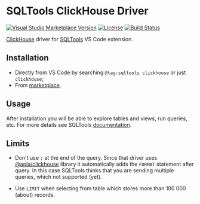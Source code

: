 # SQLTools ClickHouse Driver

[![Visual Studio Marketplace Version](https://img.shields.io/visual-studio-marketplace/v/ultram4rine.sqltools-clickhouse-driver?style=flat-square)](https://marketplace.visualstudio.com/items/ultram4rine.sqltools-clickhouse-driver/changelog) [![License](https://img.shields.io/github/license/ultram4rine/sqltools-clickhouse-driver?style=flat-square)](https://github.com/ultram4rine/sqltools-clickhouse-driver/blob/master/LICENSE) [![Build Status](https://img.shields.io/travis/ultram4rine/sqltools-clickhouse-driver?style=flat-square)](https://travis-ci.com/ultram4rine/sqltools-clickhouse-driver)

[ClickHouse](https://clickhouse.tech/) driver for [SQLTools](https://vscode-sqltools.mteixeira.dev/) VS Code extension.

## Installation

- Directly from VS Code by searching `@tag:sqltools clickhouse` or just `clickhouse`;
- From [marketplace](https://marketplace.visualstudio.com/items/ultram4rine.sqltools-clickhouse-driver).

## Usage

After installation you will be able to explore tables and views, run queries, etc. For more details see SQLTools [documentation](https://vscode-sqltools.mteixeira.dev/features/bookmarks).

## Limits

- Don't use `;` at the end of the query. Since that driver uses [@apla/clickhouse](https://www.npmjs.com/package/@apla/clickhouse) library it automatically adds the `FORMAT` statement after query. In this case SQLTools thinks that you are sending multiple queries, which not supported (yet).

- Use `LIMIT` when selecting from table which stores more than 100 000 (about) records.
